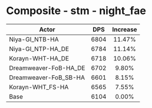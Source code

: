 # Composite - stm - night_fae
| Actor | DPS | Increase |
|---|:---:|:---:|
|Niya-GI_NTB-HA|6804|11.47%|
|Niya-GI_NTP-HA_DE|6784|11.14%|
|Korayn-WHT-HA_DE|6718|10.06%|
|Dreamweaver-FoB-HA_DE|6702|9.80%|
|Dreamweaver-FoB_SB-HA|6601|8.15%|
|Korayn-WHT_FS-HA|6565|7.55%|
|Base|6104|0.00%|
